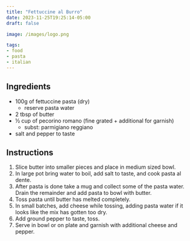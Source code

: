 ```yaml
---
title: "Fettuccine al Burro"
date: 2023-11-25T19:25:14-05:00
draft: false

image: /images/logo.png

tags:
- food
- pasta
- italian
---
```


## Ingredients
- 100g of fettuccine pasta (dry)
    - reserve pasta water
- 2 tbsp of butter
- &frac12; cup of pecorino romano (fine grated + additional for garnish)
    - subst: parmigiano reggiano
- salt and pepper to taste

## Instructions
1. Slice butter into smaller pieces and place in medium sized bowl.
1. In large pot bring water to boil, add salt to taste, and cook pasta al dente.
1. After pasta is done take a mug and collect some of the pasta water. Drain the remainder and add pasta to bowl with butter.
1. Toss pasta until butter has melted completely.
1. In small batches, add cheese while tossing, adding pasta water if it looks like the mix has gotten too dry.
1. Add ground pepper to taste, toss.
1. Serve in bowl or on plate and garnish with additional cheese and pepper.
